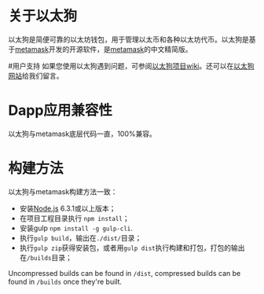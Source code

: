 # 关于以太狗
以太狗是简便可靠的以太坊钱包，用于管理以太币和各种以太坊代币。以太狗是基于[metamask](https://github.com/MetaMask/metamask-extension)开发的开源软件，是[metamask](https://github.com/MetaMask/metamask-extension)的中文精简版。


#用户支持
如果您使用以太狗遇到问题，可参阅[以太狗项目wiki](https://github.com/toliuyi/etherdog/wiki)。还可以在[以太狗网站](https://etherdog.io)给我们留言。

# Dapp应用兼容性
以太狗与metamask底层代码一直，100%兼容。

# 构建方法
以太狗与metamask构建方法一致：

 - 安装[Node.js](https://nodejs.org/en/) 6.3.1或以上版本；
 - 在项目工程目录执行 `npm install`；
 - 安装gulp `npm install -g gulp-cli`.
 - 执行`gulp build`，输出在`./dist/`目录；
 - 执行`gulp zip`获得安装包，或者用`gulp dist`执行构建和打包，打包的输出在`/builds`目录；

 Uncompressed builds can be found in `/dist`, compressed builds can be found in `/builds` once they're built.